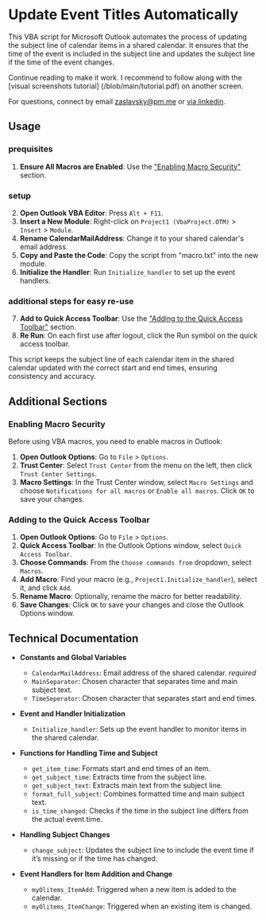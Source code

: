 # Update Event Titles Automatically

This VBA script for Microsoft Outlook automates the process of updating the subject line of calendar items in a shared calendar. It ensures that the time of the event is included in the subject line and updates the subject line if the time of the event changes.

Continue reading to make it work.
I recommend to follow along with the [visual screenshots tutorial] (/blob/main/tutorial.pdf) on another screen.

For questions, connect by email zaslavsky@pm.me or [via linkedin]( https://linkedin.com/in/etay-zaslavsky).
## Usage

### prequisites
1. **Ensure All Macros are Enabled**: Use the ["Enabling Macro Security"](#enabling-macro-security) section.

### setup
2. **Open Outlook VBA Editor**: Press `Alt + F11`.
2. **Insert a New Module**: Right-click on `Project1 (VbaProject.OTM)` > `Insert` > `Module`.
3. **Rename CalendarMailAddress**: Change it to your shared calendar's email address.
4. **Copy and Paste the Code**: Copy the script from "macro.txt" into the new module.
5. **Initialize the Handler**: Run `Initialize_handler` to set up the event handlers.

### additional steps for easy re-use
7. **Add to Quick Access Toolbar**: Use the ["Adding to the Quick Access Toolbar"](#adding-to-the-quick-access-toolbar) section.
6. **Re Run**: On each first use after logout, click the Run symbol on the quick access toolbar.

This script keeps the subject line of each calendar item in the shared calendar updated with the correct start and end times, ensuring consistency and accuracy.


## Additional Sections

### Enabling Macro Security

Before using VBA macros, you need to enable macros in Outlook:

1. **Open Outlook Options**: Go to `File` > `Options`.
2. **Trust Center**: Select `Trust Center` from the menu on the left, then click `Trust Center Settings`.
3. **Macro Settings**: In the Trust Center window, select `Macro Settings` and choose `Notifications for all macros` or `Enable all macros`. Click `OK` to save your changes.

### Adding to the Quick Access Toolbar

1. **Open Outlook Options**: Go to `File` > `Options`.
2. **Quick Access Toolbar**: In the Outlook Options window, select `Quick Access Toolbar`.
3. **Choose Commands**: From the `Choose commands from` dropdown, select `Macros`.
4. **Add Macro**: Find your macro (e.g., `Project1.Initialize_handler`), select it, and click `Add`.
5. **Rename Macro**: Optionally, rename the macro for better readability.
6. **Save Changes**: Click `OK` to save your changes and close the Outlook Options window.


## Technical Documentation

- **Constants and Global Variables**
  - `CalendarMailAddress`: Email address of the shared calendar. *required*
  - `MainSeparator`: Chosen character that separates time and main subject text.
  - `TimeSeperator`: Chosen character that separates start and end times.

- **Event and Handler Initialization**
  - `Initialize_handler`: Sets up the event handler to monitor items in the shared calendar.

- **Functions for Handling Time and Subject**
  - `get_item_time`: Formats start and end times of an item.
  - `get_subject_time`: Extracts time from the subject line.
  - `get_subject_text`: Extracts main text from the subject line.
  - `format_full_subject`: Combines formatted time and main subject text.
  - `is_time_changed`: Checks if the time in the subject line differs from the actual event time.

- **Handling Subject Changes**
  - `change_subject`: Updates the subject line to include the event time if it’s missing or if the time has changed.

- **Event Handlers for Item Addition and Change**
  - `myOlitems_ItemAdd`: Triggered when a new item is added to the calendar.
  - `myOlitems_ItemChange`: Triggered when an existing item is changed.
